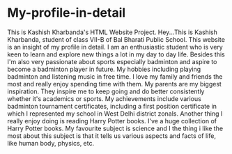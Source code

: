 # My-profile-in-detail
This is Kashish Kharbanda's HTML Website Project. 
Hey...This is Kashish Kharbanda, student of class VII-B of Bal Bharati Public School.
This website is an insight of my profile in detail.
I am an enthusiastic student who is very keen to learn and explore new things a lot in my day to day life. Besides this I'm also very passionate about sports especially badminton and aspire to become a badminton player in future.
My hobbies including playing badminton and listening music in free time. I love my family and friends the most and really enjoy spending time with them.
My parents are my biggest inspiration. They inspire me to keep going and do better consistently whether it's academics or sports.
My achievements include various badminton tournament certificates, including a first position certificate in which I represented my school in West Delhi district zonals.
Another thing I really enjoy doing is reading Harry Potter books. I've a huge collection of Harry Potter books.
My favourite subject is science and I the thing i like the most about this subject is that it tells us various aspects and facts of life, like human body, physics, etc.
